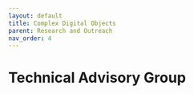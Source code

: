 ```yaml
---
layout: default
title: Complex Digital Objects
parent: Research and Outreach
nav_order: 4
---
```


# Technical Advisory Group 